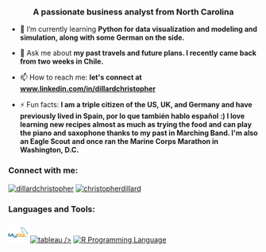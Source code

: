 <h3 align="center">A passionate business analyst from North Carolina</h3>

- 🌱 I’m currently learning **Python for data visualization and modeling and simulation, along with some German on the side.**

- 💬 Ask me about **my past travels and future plans. I recently came back from two weeks in Chile.**

- 📫 How to reach me: **let's connect at www.linkedin.com/in/dillardchristopher**

- ⚡ Fun facts: **I am a triple citizen of the US, UK, and Germany and have previously lived in Spain, por lo que también hablo español :) I love learning new recipes almost as much as trying the food and can play the piano and saxophone thanks to my past in Marching Band. I'm also an Eagle Scout and once ran the Marine Corps Marathon in Washington, D.C.**

<h3 align="left">Connect with me:</h3>
<p align="left">
<a href="https://linkedin.com/in/dillardchristopher" target="blank"><img align="center" src="https://raw.githubusercontent.com/rahuldkjain/github-profile-readme-generator/master/src/images/icons/Social/linked-in-alt.svg" alt="dillardchristopher" height="30" width="40" /></a>
<a href="https://instagram.com/christopherdillard" target="blank"><img align="center" src="https://raw.githubusercontent.com/rahuldkjain/github-profile-readme-generator/master/src/images/icons/Social/instagram.svg" alt="christopherdillard" height="30" width="40" /></a>
</p>

<h3 align="left">Languages and Tools:</h3>
<p align="left"> 
<a href="https://www.mysql.com/" target="_blank" rel="noreferrer"> <img src="https://raw.githubusercontent.com/devicons/devicon/master/icons/mysql/mysql-original-wordmark.svg" alt="mysql" width="40" height="40" /></a>
<a href="https://www.tableau.com/" target="_blank" rel="noreferrer"> <img src="https://surveymonkey-assets.s3.amazonaws.com/papiasset/apps/logos/2e989404-aed0-41ea-9198-ddc1c76d7a4a" alt="tableau" width="40" height="40"/> /></a>
<a href="https://www.r-project.org/about.html" target="_blank" rel="noreferrer"> <img src="https://www.google.com/search?q=r+programming+language+icon&sxsrf=ALeKk03VxmeTaScU3uBaIhnrFohlH0yw_A:1609308611484&tbm=isch&source=iu&ictx=1&fir=zYvxUnn8tHjwXM%252CohBHh0JBZZzDSM%252C_&vet=1&usg=AI4_-kRiGJ-xziB8mJHMwOLOvbjbR_flsw&sa=X&ved=2ahUKEwiQ5fvghfXtAhVEnFkKHcG1B9AQ9QF6BAgREAE&biw=1920&bih=923#imgrc=zYvxUnn8tHjwXM" alt="R Programming Language" width="40" height="40"
</a> </p>



<!--
**Christopherdillard99/Christopherdillard99** is a ✨ _special_ ✨ repository because its `README.md` (this file) appears on your GitHub profile.

Here are some ideas to get you started:

- 🔭 I’m currently working on a certificate in Python and beefing of my Power BI skills.
- 🌱 I’m currently learning Python, Web Development, and German on the side.
- 💬 Ask me about my past travels and future plans. I recently came back from two weeks in Chile 🇨🇱
- 📫 How to reach me: ...
- 😄 Pronouns: ...
- ⚡ Fun facts: I am a triple citizen of the US, UK, and Germany and have previously lived in Spain, por lo que también hablo español :) I love learning new recipes almost as much as the food and can play the Piano, Saxophone (thanks to marching band), and almost the Violin.
-->
